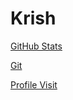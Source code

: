 # Krish

[GitHub Stats](https://github-readme-stats.vercel.app/api?username=MoonWalker440&theme=chartreuse-dark&show_icons=true&hide_border=true&count_private=true)

[Git](https://github-readme-streak-stats.herokuapp.com/?user=MoonWalker440&theme=chartreuse-dark&hide_border=true)

[Profile Visit]([![](https://visitcount.itsvg.in/api?id=MoonWalker440&label=Profile%20Views&icon=0&pretty=false)](https://visitcount.itsvg.in))